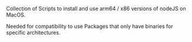 Collection of Scripts to install and use arm64 / x86 versions of nodeJS on MacOS.

Needed for compatibility to use Packages that only have binaries for specific architectures.
